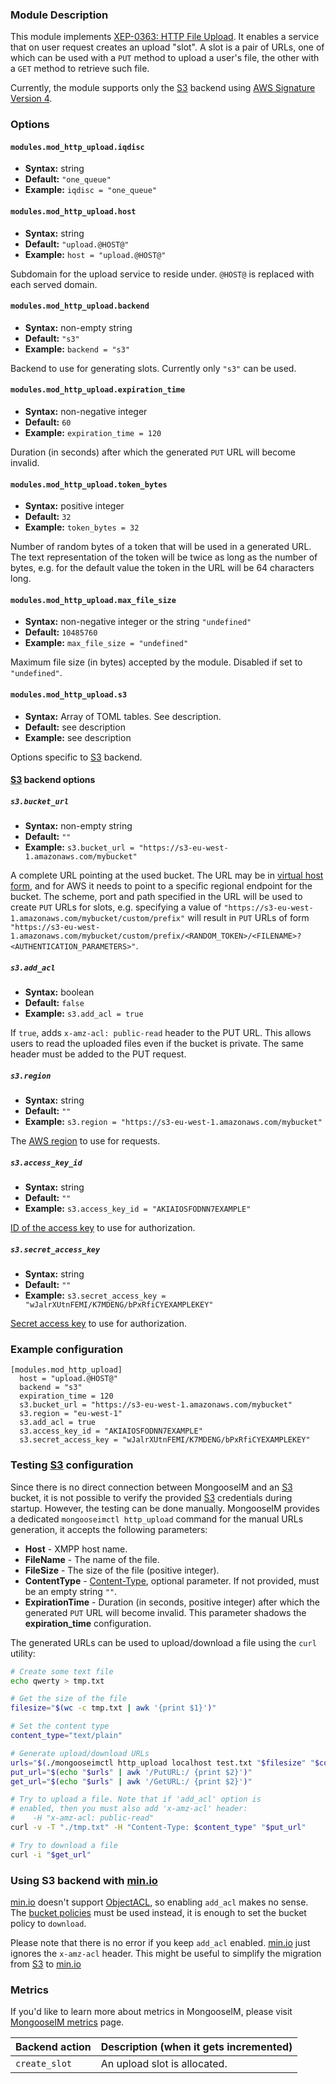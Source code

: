 ### Module Description
This module implements [XEP-0363: HTTP File Upload](https://xmpp.org/extensions/xep-0363.html). 
It enables a service that on user request creates an upload "slot". 
A slot is a pair of URLs, one of which can be used with a `PUT` method to upload a user's file, the other with a `GET` method to retrieve such file.

Currently, the module supports only the [S3][s3] backend using [AWS Signature Version 4](https://docs.aws.amazon.com/AmazonS3/latest/API/sigv4-query-string-auth.html).

### Options

#### `modules.mod_http_upload.iqdisc`
* **Syntax:** string
* **Default:** `"one_queue"`
* **Example:** `iqdisc = "one_queue"`

#### `modules.mod_http_upload.host`
* **Syntax:** string
* **Default:** `"upload.@HOST@"`
* **Example:** `host = "upload.@HOST@"`

Subdomain for the upload service to reside under. `@HOST@` is replaced with each served domain.

#### `modules.mod_http_upload.backend`
* **Syntax:** non-empty string
* **Default:** `"s3"`
* **Example:** `backend = "s3"`

Backend to use for generating slots. Currently only `"s3"` can be used.

#### `modules.mod_http_upload.expiration_time`
* **Syntax:** non-negative integer
* **Default:** `60`
* **Example:** `expiration_time = 120`

Duration (in seconds) after which the generated `PUT` URL will become invalid.

#### `modules.mod_http_upload.token_bytes`
* **Syntax:** positive integer
* **Default:** `32`
* **Example:** `token_bytes = 32`

Number of random bytes of a token that will be used in a generated URL. 
The text representation of the token will be twice as long as the number of bytes, e.g. for the default value the token in the URL will be 64 characters long.

#### `modules.mod_http_upload.max_file_size`
* **Syntax:** non-negative integer or the string `"undefined"`
* **Default:** `10485760`
* **Example:** `max_file_size = "undefined"`

Maximum file size (in bytes) accepted by the module. Disabled if set to `"undefined"`.

#### `modules.mod_http_upload.s3`
* **Syntax:** Array of TOML tables. See description.
* **Default:** see description
* **Example:** see description

Options specific to [S3][s3] backend.

#### [S3][s3] backend options

##### `s3.bucket_url`
* **Syntax:** non-empty string
* **Default:** `""`
* **Example:** `s3.bucket_url = "https://s3-eu-west-1.amazonaws.com/mybucket"`

A complete URL pointing at the used bucket. The URL may be in [virtual host form][aws-virtual-host], and for AWS it needs to point to a specific regional endpoint for the bucket. The scheme, port and path specified in the URL will be used to create `PUT` URLs for slots, e.g. specifying a value of `"https://s3-eu-west-1.amazonaws.com/mybucket/custom/prefix"` will result in `PUT` URLs of form `"https://s3-eu-west-1.amazonaws.com/mybucket/custom/prefix/<RANDOM_TOKEN>/<FILENAME>?<AUTHENTICATION_PARAMETERS>"`.

##### `s3.add_acl`
* **Syntax:** boolean
* **Default:** `false`
* **Example:** `s3.add_acl = true`

If `true`, adds `x-amz-acl: public-read` header to the PUT URL.
This allows users to read the uploaded files even if the bucket is private. The same header must be added to the PUT request.

##### `s3.region`
* **Syntax:** string
* **Default:** `""`
* **Example:** `s3.region = "https://s3-eu-west-1.amazonaws.com/mybucket"`

The [AWS region][aws-region] to use for requests.

##### `s3.access_key_id`
* **Syntax:** string
* **Default:** `""`
* **Example:** `s3.access_key_id = "AKIAIOSFODNN7EXAMPLE"`

[ID of the access key][aws-keys] to use for authorization.

##### `s3.secret_access_key`
* **Syntax:** string
* **Default:** `""`
* **Example:** `s3.secret_access_key = "wJalrXUtnFEMI/K7MDENG/bPxRfiCYEXAMPLEKEY"`

[Secret access key][aws-keys] to use for authorization.

[s3]: https://aws.amazon.com/s3/
[aws-virtual-host]: https://docs.aws.amazon.com/AmazonS3/latest/dev/VirtualHosting.html
[aws-region]: https://docs.aws.amazon.com/general/latest/gr/rande.html?shortFooter=true#s3_region
[aws-keys]: https://docs.aws.amazon.com/general/latest/gr/aws-sec-cred-types.html?shortFooter=true#access-keys-and-secret-access-keys

### Example configuration

```
[modules.mod_http_upload]
  host = "upload.@HOST@"
  backend = "s3"
  expiration_time = 120
  s3.bucket_url = "https://s3-eu-west-1.amazonaws.com/mybucket"
  s3.region = "eu-west-1"
  s3.add_acl = true     
  s3.access_key_id = "AKIAIOSFODNN7EXAMPLE"
  s3.secret_access_key = "wJalrXUtnFEMI/K7MDENG/bPxRfiCYEXAMPLEKEY"
```

### Testing [S3][s3] configuration

Since there is no direct connection between MongooseIM and an [S3][s3] bucket,
it is not possible to verify the provided [S3][s3] credentials during startup.
However, the testing can be done manually. MongooseIM provides a dedicated
`mongooseimctl http_upload` command for the manual URLs generation, it accepts
the following parameters:

* **Host** - XMPP host name.
* **FileName** - The name of the file.
* **FileSize** - The size of the file (positive integer).
* **ContentType** - [Content-Type][Content-Type], optional parameter. If not provided, must be an empty string `""`.
* **ExpirationTime** - Duration (in seconds, positive integer) after which the generated `PUT` URL will become invalid. This parameter shadows the **expiration_time** configuration.

The generated URLs can be used to upload/download a file using the `curl` utility:

```bash
# Create some text file
echo qwerty > tmp.txt

# Get the size of the file
filesize="$(wc -c tmp.txt | awk '{print $1}')"

# Set the content type
content_type="text/plain"

# Generate upload/download URLs
urls="$(./mongooseimctl http_upload localhost test.txt "$filesize" "$content_type" 600)"
put_url="$(echo "$urls" | awk '/PutURL:/ {print $2}')"
get_url="$(echo "$urls" | awk '/GetURL:/ {print $2}')"

# Try to upload a file. Note that if 'add_acl' option is
# enabled, then you must also add 'x-amz-acl' header:
#    -H "x-amz-acl: public-read"
curl -v -T "./tmp.txt" -H "Content-Type: $content_type" "$put_url"

# Try to download a file
curl -i "$get_url"
```

[Content-Type]: https://www.rfc-editor.org/rfc/rfc7231.html#section-3.1.1.5

### Using S3 backend with [min.io][minio]

[min.io][minio] doesn't support [ObjectACL][minio-limits], so enabling `add_acl`
makes no sense. The [bucket policies][bucket-policies] must be used instead,
it is enough to set the bucket policy to `download`.

Please note that there is no error if you keep `add_acl` enabled. [min.io][minio] just
ignores the `x-amz-acl` header. This might be useful to simplify the migration from [S3][s3]
to [min.io][minio]

[minio]: https://min.io
[minio-limits]: https://docs.minio.io/docs/minio-server-limits-per-tenant.html
[bucket-policies]: https://docs.min.io/docs/minio-client-complete-guide#policy

### Metrics

If you'd like to learn more about metrics in MongooseIM, please visit [MongooseIM metrics](../operation-and-maintenance/Mongoose-metrics.md) page.

| Backend action | Description (when it gets incremented) |
| ---- | -------------------------------------- |
| `create_slot` | An upload slot is allocated. |
